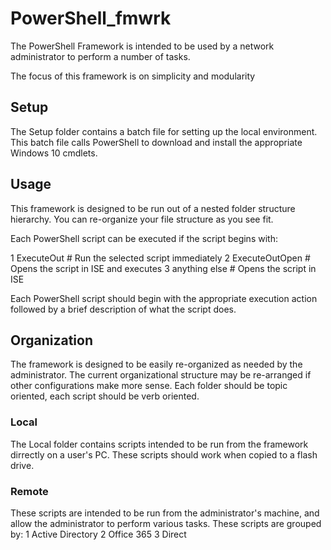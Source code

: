 # PowerShell_fmwrk

The PowerShell Framework is intended to be used by a network
administrator to perform a number of tasks.

The focus of this framework is on simplicity and modularity

## Setup
The Setup folder contains a batch file for setting up the local environment.
This batch file calls PowerShell to download and install the appropriate
Windows 10 cmdlets.

## Usage
This framework is designed to be run out of a nested folder structure hierarchy.
You can re-organize your file structure as you see fit.

Each PowerShell script can be executed if the script begins with:

  1 ExecuteOut      # Run the selected script immediately
  2 ExecuteOutOpen  # Opens the script in ISE and executes
  3 anything else   # Opens the script in ISE

Each PowerShell script should begin with the appropriate execution action followed
by a brief description of what the script does.

## Organization
The framework is designed to be easily re-organized as needed by the administrator.
The current organizational structure may be re-arranged if other configurations
make more sense. Each folder should be topic oriented, each script should be verb
oriented.

### Local
The Local folder contains scripts intended to be run from the framework dirrectly
on a user's PC. These scripts should work when copied to a flash drive.

### Remote
These scripts are intended to be run from the administrator's machine, and allow
the administrator to perform various tasks.
These scripts are grouped by:
  1 Active Directory
  2 Office 365
  3 Direct
